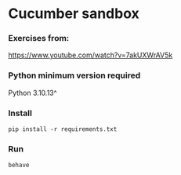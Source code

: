 # Cucumber sandbox

### Exercises from:

https://www.youtube.com/watch?v=7akUXWrAV5k

### Python minimum version required
 
 Python 3.10.13^

### Install

`pip install -r requirements.txt`


### Run

`behave`

